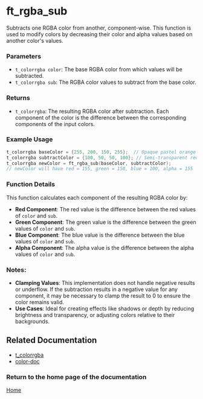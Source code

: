 # ft_rgba_sub
Subtracts one RGBA color from another, component-wise. This function is used to modify colors by decreasing their color and alpha values based on another color's values.

### Parameters
- `t_colorrgba color`: The base RGBA color from which values will be subtracted.
- `t_colorrgba sub`: The RGBA color values to subtract from the base color.

### Returns
- `t_colorrgba`: The resulting RGBA color after subtraction. Each component of the color is the difference between the corresponding components of the input colors.

### Example Usage
```c
t_colorrgba baseColor = {255, 200, 150, 255};  // Opaque pastel orange
t_colorrgba subtractColor = {100, 50, 50, 100}; // Semi-transparent reduction
t_colorrgba newColor = ft_rgba_sub(baseColor, subtractColor);
// newColor will have red = 155, green = 150, blue = 100, alpha = 155
```

### Function Details
This function calculates each component of the resulting RGBA color by:
- **Red Component**: The red value is the difference between the red values of `color` and `sub`.
- **Green Component**: The green value is the difference between the green values of `color` and `sub`.
- **Blue Component**: The blue value is the difference between the blue values of `color` and `sub`.
- **Alpha Component**: The alpha value is the difference between the alpha values of `color` and `sub`.

### Notes:
- **Clamping Values**: This implementation does not handle negative results or underflow. If the subtraction results in a negative value for any component, it may be necessary to clamp the result to 0 to ensure the color remains valid.
- **Use Cases**: Ideal for creating effects like shadows or depth by reducing brightness and transparency, or adjusting colors relative to their backgrounds.

## Related Documentation
- [t_colorrgba](./t_colorrgba.md)
- [color-doc](../color-doc.md)

### Return to the home page of the documentation
[Home](../../home.md)

